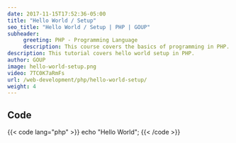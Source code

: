 ```yaml
---
date: 2017-11-15T17:52:36-05:00
title: "Hello World / Setup"
seo_title: "Hello World / Setup | PHP | GOUP"
subheader:
     greeting: PHP - Programming Language
     description: This course covers the basics of programming in PHP. Work your way through the videos/articles and I'll teach you everything you need to know to start your programming journey!
description: This tutorial covers hello world setup in PHP.
author: GOUP
image: hello-world-setup.png
video: 7TC0K7aRmFs
url: /web-development/php/hello-world-setup/
weight: 4
---
```


## Code

{{< code lang="php" >}}
echo "Hello World";
{{< /code >}}